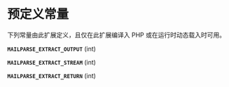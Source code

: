 预定义常量
==========

下列常量由此扩展定义，且仅在此扩展编译入 PHP 或在运行时动态载入时可用。

**`MAILPARSE_EXTRACT_OUTPUT`** (<span class="type">int</span>)  
<span class="simpara"> </span>

**`MAILPARSE_EXTRACT_STREAM`** (<span class="type">int</span>)  
<span class="simpara"> </span>

**`MAILPARSE_EXTRACT_RETURN`** (<span class="type">int</span>)  
<span class="simpara"> </span>

